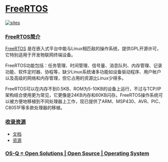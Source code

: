 ﻿# [FreeRTOS](https://github.com/OS-Q/FreeRTOS)

[![sites](http://182.61.61.133/link/resources/OSQ.png)](http://www.OS-Q.com)

### [FreeRTOS简介](https://github.com/OS-Q/FreeRTOS/wiki)

[FreeRTOS](https://www.freertos.org/) 是在嵌入式平台中能与Linux相匹敌的操作系统，提供GPL开源许可，它特别适用于开发物联网终端设备。

FreeRTOS功能包括：任务管理、时间管理、信号量、消息队列、内存管理、记录功能、软件定时器、协程等，缺少Linux系统诸多功能如设备驱动程序、用户帐户以及高级的网络和内存管理，但它占用的资源比Linux少得多。

FreeRTOS可以在内存不到0.5KB、ROM为5-10KB的设备上运行，不过与TCP/IP架构结合使用更为常见，它更像是24KB内存和60KB闪存。FreeRTOS操作系统可以被方便地移植到不同处理器上工作，现已提供了ARM、MSP430、AVR、PIC、C8051F等多款处理器的移植。

### [收录资源](https://github.com/OS-Q)

* [文档](docs/)
* [资源](src/)

### [OS-Q = Open Solutions | Open Source | Operating System ](http://www.OS-Q.com/FreeRTOS)

